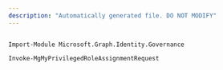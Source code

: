 ```yaml
---
description: "Automatically generated file. DO NOT MODIFY"
---
```


```powershellv1

Import-Module Microsoft.Graph.Identity.Governance

Invoke-MgMyPrivilegedRoleAssignmentRequest

```